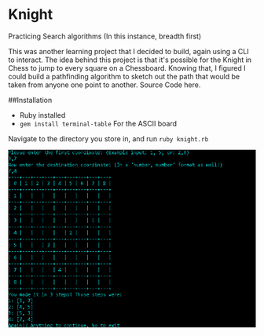 # Knight
Practicing Search algorithms (In this instance, breadth first)

This was another learning project that I decided to build, again using a CLI to interact. The idea behind this project is that it's possible for the Knight in Chess to jump to every square on a Chessboard. Knowing that, I figured I could build a pathfinding algorithm to sketch out the path that would be taken from anyone one point to another. Source Code here.

##Installation
* Ruby installed
* `gem install terminal-table` For the ASCII board


Navigate to the directory you store in, and run `ruby knight.rb`

![Knight Screenshot](https://raw.githubusercontent.com/Nawn/Knight/master/Knight.png)
